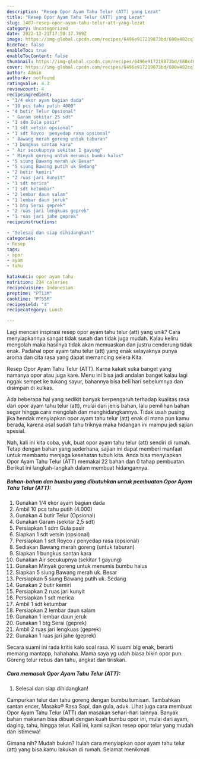 ```yaml
---
description: "Resep Opor Ayam Tahu Telur (ATT) yang Lezat"
title: "Resep Opor Ayam Tahu Telur (ATT) yang Lezat"
slug: 1407-resep-opor-ayam-tahu-telur-att-yang-lezat
category: Uncategorized
date: 2022-12-21T17:50:17.769Z
image: https://img-global.cpcdn.com/recipes/6496e917219873bd/680x482cq70/opor-ayam-tahu-telur-att-foto-resep-utama.jpg
hideToc: false
enableToc: true
enableTocContent: false
thumbnail: https://img-global.cpcdn.com/recipes/6496e917219873bd/680x482cq70/opor-ayam-tahu-telur-att-foto-resep-utama.jpg
cover: https://img-global.cpcdn.com/recipes/6496e917219873bd/680x482cq70/opor-ayam-tahu-telur-att-foto-resep-utama.jpg
author: Admin
authorAv: notfound
ratingvalue: 4.3
reviewcount: 4
recipeingredient:
- "1/4 ekor ayam bagian dada"
- "10 pcs tahu putih 4000"
- "4 butir Telur Opsional"
- " Garam sekitar 25 sdt"
- "1 sdm Gula pasir"
- "1 sdt vetsin opsional"
- "1 sdt Royco  penyedap rasa opsional"
- " Bawang merah goreng untuk taburan"
- "1 bungkus santan kara"
- " Air secukupnya sekitar 1 gayung"
- " Minyak goreng untuk menumis bumbu halus"
- "5 siung Bawang merah uk Besar"
- "5 siung Bawang putih uk Sedang"
- "2 butir kemiri"
- "2 ruas jari kunyit"
- "1 sdt merica"
- "1 sdt ketumbar"
- "2 lembar daun salam"
- "1 lembar daun jeruk"
- "1 btg Serai geprek"
- "2 ruas jari lengkuas geprek"
- "1 ruas jari jahe geprek"
recipeinstructions:

- "Selesai dan siap dihidangkan!"
categories:
- Resep
tags:
- opor
- ayam
- tahu

katakunci: opor ayam tahu 
nutrition: 234 calories
recipecuisine: Indonesian
preptime: "PT13M"
cooktime: "PT55M"
recipeyield: "4"
recipecategory: Lunch

---
```





Lagi mencari inspirasi resep opor ayam tahu telur (att) yang unik? Cara menyiapkannya sangat tidak susah dan tidak juga mudah. Kalau keliru mengolah maka hasilnya tidak akan memuaskan dan justru cenderung tidak enak. Padahal opor ayam tahu telur (att) yang enak selayaknya punya aroma dan cita rasa yang dapat memancing selera Kita.





Resep Opor Ayam Tahu Telur (ATT). Karna kakak suka banget yang namanya opor atau juga kare. Menu ini bisa jadi andalan banget kalau lagi nggak sempet ke tukang sayur, bahannya bisa beli hari sebelumnya dan disimpan di kulkas.

Ada beberapa hal yang sedikit banyak berpengaruh terhadap kualitas rasa dari opor ayam tahu telur (att), mulai dari jenis bahan, lalu pemilihan bahan segar hingga cara mengolah dan menghidangkannya. Tidak usah pusing jika hendak menyiapkan opor ayam tahu telur (att) enak di mana pun kamu berada, karena asal sudah tahu triknya maka hidangan ini mampu jadi sajian spesial.






Nah, kali ini kita coba, yuk, buat opor ayam tahu telur (att) sendiri di rumah. Tetap dengan bahan yang sederhana, sajian ini dapat memberi manfaat untuk membantu menjaga kesehatan tubuh kita. Anda bisa menyiapkan Opor Ayam Tahu Telur (ATT) memakai 22 bahan dan 0 tahap pembuatan. Berikut ini langkah-langkah dalam membuat hidangannya.

<!--inarticleads1-->

##### Bahan-bahan dan bumbu yang dibutuhkan untuk pembuatan Opor Ayam Tahu Telur (ATT):

1. Gunakan 1/4 ekor ayam bagian dada
1. Ambil 10 pcs tahu putih (4.000)
1. Gunakan 4 butir Telur (Opsional)
1. Gunakan  Garam (sekitar 2,5 sdt)
1. Persiapkan 1 sdm Gula pasir
1. Siapkan 1 sdt vetsin (opsional)
1. Persiapkan 1 sdt Royco / penyedap rasa (opsional)
1. Sediakan  Bawang merah goreng (untuk taburan)
1. Siapkan 1 bungkus santan kara
1. Gunakan  Air secukupnya (sekitar 1 gayung)
1. Gunakan  Minyak goreng untuk menumis bumbu halus
1. Siapkan 5 siung Bawang merah uk. Besar
1. Persiapkan 5 siung Bawang putih uk. Sedang
1. Gunakan 2 butir kemiri
1. Persiapkan 2 ruas jari kunyit
1. Persiapkan 1 sdt merica
1. Ambil 1 sdt ketumbar
1. Persiapkan 2 lembar daun salam
1. Gunakan 1 lembar daun jeruk
1. Gunakan 1 btg Serai (geprek)
1. Ambil 2 ruas jari lengkuas (geprek)
1. Gunakan 1 ruas jari jahe (geprek)


Secara suami ini rada kritis kalo soal rasa. Kl suami blg enak, berarti memang mantapp, hahahaha. Mama saya yg udah biasa bikin opor pun. Goreng telur rebus dan tahu, angkat dan tiriskan. 

<!--inarticleads2-->

##### Cara memasak Opor Ayam Tahu Telur (ATT):


1. Selesai dan siap dihidangkan!

Campurkan telur dan tahu goreng dengan bumbu tumisan. Tambahkan santan encer, Masako® Rasa Sapi, dan gula, aduk. Lihat juga cara membuat Opor Ayam Tahu Telur (ATT) dan masakan sehari-hari lainnya. Banyak bahan makanan bisa dibuat dengan kuah bumbu opor ini, mulai dari ayam, daging, tahu, hingga telur. Kali ini, kami sajikan resep opor telur yang mudah dan istimewa! 

Gimana nih? Mudah bukan? Itulah cara menyiapkan opor ayam tahu telur (att) yang bisa kamu lakukan di rumah. Selamat menikmati
